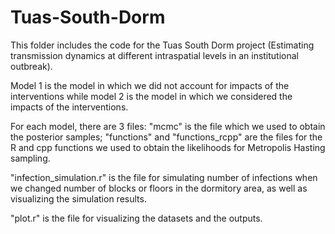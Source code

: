 # Tuas-South-Dorm

This folder includes the code for the Tuas South Dorm project (Estimating transmission dynamics at different intraspatial levels in an institutional outbreak).

Model 1 is the model in which we did not account for impacts of the interventions while model 2 is the model in which we considered the impacts of the interventions.

For each model, there are 3 files: "mcmc" is the file which we used to obtain the posterior samples; "functions" and "functions_rcpp" are the files for the R and cpp functions we used to obtain the likelihoods for Metropolis Hasting sampling. 

"infection_simulation.r" is the file for simulating number of infections when we changed number of blocks or floors in the dormitory area, as well as visualizing the simulation results. 

"plot.r" is the file for visualizing the datasets and the outputs.
